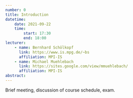 ```yaml
---
number: 0
title: Introduction
datetime:
    date: 2021-09-22
    time: 
        start: 17:30
        end: 18:00
lecturer: 
    - name: Bernhard Schölkopf
      link: https://www.is.mpg.de/~bs
      affiliation: MPI-IS
    - name: Michael Muehlebach
      link: https://sites.google.com/view/mmuehlebach/
      affiliation: MPI-IS
abstract:
---
```


Brief meeting, discussion of course schedule, exam.